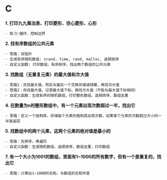 # C
**1. 打印九九乘法表、打印菱形、空心菱形、心形**    
    
    - 练习:循环、控制边界


**2. 找有序数组的公共元素**  
    
    - 思路：双指针
    - 生成有序随机数组: srand, time, rand, malloc, 选择排序
    - 自定义函数: 打印数组，有序排序，找出两个数组的公共元素 


**3. 找数组（无重复元素）的最大值和次大值** 
    
    - 思路1：先找最大值，然后与最后一个交换并缩减规模，再找次大值
    - 思路2：先找最大值，记录最大值下标。再找次大值（不能与最大值下标相同） 
    - 自定义函数：生成有序的随机数组，打印整形数组，选择排序，数组去重


**4. 在数量为n的整形数组中，有一个元素出现次数超过一半，找出它**
    
    - 思路：定义一个结构体，存储每个元素的值和其出现次数，如果某个元素的次数超过大小的一半就返回


**5. 找数组中的两个元素，这两个元素的绝对值是最小的**
    
    - 思路：先排序，再遍历
    - 自定义函数：生成随机数组，选择排序，数组去重，打印数组


**7. 有一个大小为1001的数组，里面有1~1000的所有数字，但有一个是重复的，找出它**
    
    - 思路：计算出1~1000的总和，与数组的总和作差


